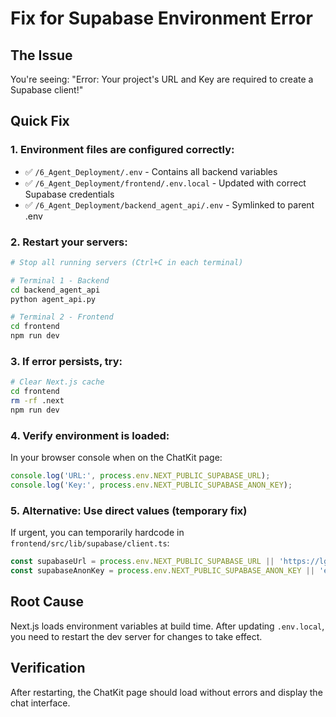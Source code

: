 # Fix for Supabase Environment Error

## The Issue
You're seeing: "Error: Your project's URL and Key are required to create a Supabase client!"

## Quick Fix

### 1. Environment files are configured correctly:
- ✅ `/6_Agent_Deployment/.env` - Contains all backend variables
- ✅ `/6_Agent_Deployment/frontend/.env.local` - Updated with correct Supabase credentials
- ✅ `/6_Agent_Deployment/backend_agent_api/.env` - Symlinked to parent .env

### 2. Restart your servers:

```bash
# Stop all running servers (Ctrl+C in each terminal)

# Terminal 1 - Backend
cd backend_agent_api
python agent_api.py

# Terminal 2 - Frontend  
cd frontend
npm run dev
```

### 3. If error persists, try:

```bash
# Clear Next.js cache
cd frontend
rm -rf .next
npm run dev
```

### 4. Verify environment is loaded:

In your browser console when on the ChatKit page:
```javascript
console.log('URL:', process.env.NEXT_PUBLIC_SUPABASE_URL);
console.log('Key:', process.env.NEXT_PUBLIC_SUPABASE_ANON_KEY);
```

### 5. Alternative: Use direct values (temporary fix)

If urgent, you can temporarily hardcode in `frontend/src/lib/supabase/client.ts`:
```typescript
const supabaseUrl = process.env.NEXT_PUBLIC_SUPABASE_URL || 'https://lgveqfnpkxvzbnnwuled.supabase.co';
const supabaseAnonKey = process.env.NEXT_PUBLIC_SUPABASE_ANON_KEY || 'eyJhbGciOiJIUzI1NiIsInR5cCI6IkpXVCJ9.eyJpc3MiOiJzdXBhYmFzZSIsInJlZiI6ImxndmVxZm5wa3h2emJubnd1bGVkIiwicm9sZSI6ImFub24iLCJpYXQiOjE3NTUyNTQxNjYsImV4cCI6MjA3MDgzMDE2Nn0.g56kDPUokoJpWY7vXd3GTMXpOc4WFOU0hDVWfGMZtO8';
```

## Root Cause
Next.js loads environment variables at build time. After updating `.env.local`, you need to restart the dev server for changes to take effect.

## Verification
After restarting, the ChatKit page should load without errors and display the chat interface.
